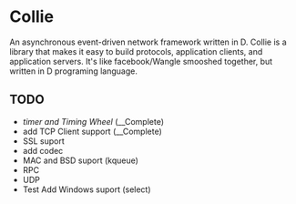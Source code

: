 # Collie
An asynchronous event-driven network framework written in D.
Collie is a library that makes it easy to build protocols, application clients, and application servers.
It's like facebook/Wangle smooshed together, but written in D programing language.

## TODO
- _timer and  Timing Wheel_ (__Complete)
- add TCP Client support (__Complete)
- SSL suport
- add codec 
- MAC and BSD suport (kqueue)
- RPC
- UDP
- Test Add Windows suport (select)
